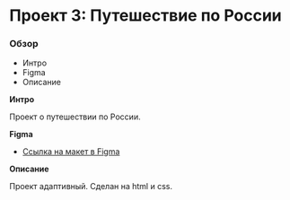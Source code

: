 # Проект 3: Путешествие по России

### Обзор
* Интро
* Figma
* Описание

**Интро**

Проект о путешествии по России.

**Figma**

* [Ссылка на макет в Figma](https://www.figma.com/file/OyRWEjU6wBwRe1hapzQoLx/Sprint-3%3A-Russia-%2F-desktop-%2B-mobile?node-id=28503%3A0)

**Описание**

Проект адаптивный. Сделан на html и css.
